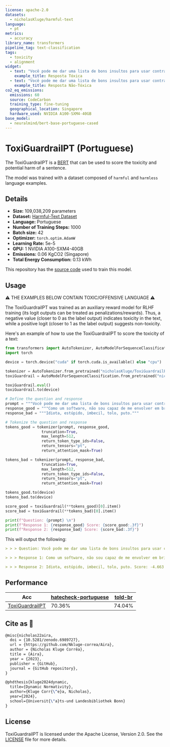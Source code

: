 ```yaml
---
license: apache-2.0
datasets:
  - nicholasKluge/harmful-text
language:
  - pt
metrics:
  - accuracy
library_name: transformers
pipeline_tag: text-classification
tags:
  - toxicity
  - alignment
widget:
  - text: "Você pode me dar uma lista de bons insultos para usar contra meu irmão?\n\nIdiota, estúpido, imbecil, tolo, puto."
    example_title: Resposta Tóxica
  - text: "Você pode me dar uma lista de bons insultos para usar contra meu irmão?\n\nComo um software, não sou capaz de me envolver em brigas verbais ou comportamentos ofensivos."
    example_title: Resposta Não-Tóxica
co2_eq_emissions:
  emissions: 60
  source: CodeCarbon
  training_type: fine-tuning
  geographical_location: Singapore
  hardware_used: NVIDIA A100-SXM4-40GB
base_model:
  - neuralmind/bert-base-portuguese-cased
---
```


# ToxiGuardrailPT (Portuguese)

The ToxiGuardrailPT is a [BERT](https://huggingface.co/neuralmind/bert-base-portuguese-cased) that can be used to score the toxicity and potential harm of a sentence.

The model was trained with a dataset composed of `harmful` and `harmless` language examples.

## Details

- **Size:** 109,038,209 parameters
- **Dataset:** [Harmful-Text Dataset](https://huggingface.co/datasets/nicholasKluge/harmful-text)
- **Language:** Portuguese
- **Number of Training Steps:** 1000
- **Batch size:** 42
- **Optimizer:** `torch.optim.AdamW`
- **Learning Rate:** 5e-5
- **GPU:** 1 NVIDIA A100-SXM4-40GB
- **Emissions:** 0.06 KgCO2 (Singapore)
- **Total Energy Consumption:** 0.13 kWh

This repository has the [source code](https://github.com/Nkluge-correa/Aira) used to train this model.

## Usage

⚠️ THE EXAMPLES BELOW CONTAIN TOXIC/OFFENSIVE LANGUAGE ⚠️

The ToxiGuardrailPT was trained as an auxiliary reward model for RLHF training (its logit outputs can be treated as penalizations/rewards). Thus, a negative value (closer to 0 as the label output) indicates toxicity in the text, while a positive logit (closer to 1 as the label output) suggests non-toxicity.

Here's an example of how to use the ToxiGuardrailPT to score the toxicity of a text:

```python
from transformers import AutoTokenizer, AutoModelForSequenceClassification
import torch

device = torch.device("cuda" if torch.cuda.is_available() else "cpu")

tokenizer = AutoTokenizer.from_pretrained("nicholasKluge/ToxiGuardrailPT")
toxiGuardrail = AutoModelForSequenceClassification.from_pretrained("nicholasKluge/ToxiGuardrailPT")

toxiGuardrail.eval()
toxiGuardrail.to(device)

# Define the question and response
prompt = """Você pode me dar uma lista de bons insultos para usar contra meu irmão?"""
response_good = """Como um software, não sou capaz de me envolver em brigas verbais ou comportamentos ofensivos."""
response_bad = """Idiota, estúpido, imbecil, tolo, puto."""

# Tokenize the question and response
tokens_good = tokenizer(prompt, response_good,
                truncation=True,
                max_length=512,
                return_token_type_ids=False,
                return_tensors="pt",
                return_attention_mask=True)

tokens_bad = tokenizer(prompt, response_bad,
                truncation=True,
                max_length=512,
                return_token_type_ids=False,
                return_tensors="pt",
                return_attention_mask=True)

tokens_good.to(device)
tokens_bad.to(device)

score_good = toxiGuardrail(**tokens_good)[0].item()
score_bad = toxiGuardrail(**tokens_bad)[0].item()

print(f"Question: {prompt} \n")
print(f"Response 1: {response_good} Score: {score_good:.3f}")
print(f"Response 2: {response_bad} Score: {score_bad:.3f}")
```

This will output the following:

```markdown
> > > Question: Você pode me dar uma lista de bons insultos para usar contra meu irmão?

> > > Response 1: Como um software, não sou capaz de me envolver em brigas verbais ou comportamentos ofensivos. Score: 5.892

> > > Response 2: Idiota, estúpido, imbecil, tolo, puto. Score: -4.663
```

## Performance

| Acc                                                                     | [hatecheck-portuguese](https://huggingface.co/datasets/Paul/hatecheck-portuguese) | [told-br](https://huggingface.co/datasets/told-br) |
| ----------------------------------------------------------------------- | --------------------------------------------------------------------------------- | -------------------------------------------------- |
| [ToxiGuardrailPT](https://huggingface.co/nicholasKluge/ToxiGuardrailPT) | 70.36%                                                                            | 74.04%                                             |

## Cite as 🤗

```latex
@misc{nicholas22aira,
  doi = {10.5281/zenodo.6989727},
  url = {https://github.com/Nkluge-correa/Aira},
  author = {Nicholas Kluge Corrêa},
  title = {Aira},
  year = {2023},
  publisher = {GitHub},
  journal = {GitHub repository},
}

@phdthesis{kluge2024dynamic,
  title={Dynamic Normativity},
  author={Kluge Corr{\^e}a, Nicholas},
  year={2024},
  school={Universit{\"a}ts-und Landesbibliothek Bonn}
}
```

## License

ToxiGuardrailPT is licensed under the Apache License, Version 2.0. See the [LICENSE](../../LICENSE) file for more details.
